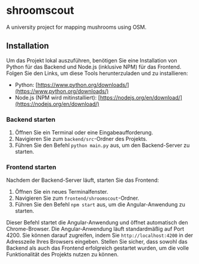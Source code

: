 # shroomscout

A university project for mapping mushrooms using OSM.

## Installation

Um das Projekt lokal auszuführen, benötigen Sie eine Installation von Python für das Backend und Node.js (inklusive NPM)
für das Frontend. Folgen Sie den Links, um diese Tools herunterzuladen und zu installieren:

- Python: [https://www.python.org/downloads/](https://www.python.org/downloads/)
- Node.js (NPM wird mitinstalliert): [https://nodejs.org/en/download/](https://nodejs.org/en/download/)

### Backend starten

1. Öffnen Sie ein Terminal oder eine Eingabeaufforderung.
2. Navigieren Sie zum `backend/src`-Ordner des Projekts.
3. Führen Sie den Befehl `python main.py` aus, um den Backend-Server zu starten.

### Frontend starten

Nachdem der Backend-Server läuft, starten Sie das Frontend:

1. Öffnen Sie ein neues Terminalfenster.
2. Navigieren Sie zum `frontend/shroomscout`-Ordner.
3. Führen Sie den Befehl `npm start` aus, um die Angular-Anwendung zu starten.

Dieser Befehl startet die Angular-Anwendung und öffnet automatisch den Chrome-Browser. Die Angular-Anwendung läuft standardmäßig
auf Port 4200. Sie können darauf zugreifen, indem Sie `http://localhost:4200` in der Adresszeile Ihres Browsers eingeben. Stellen
Sie sicher, dass sowohl das Backend als auch das Frontend erfolgreich gestartet wurden, um die volle Funktionalität des Projekts
nutzen zu können.
